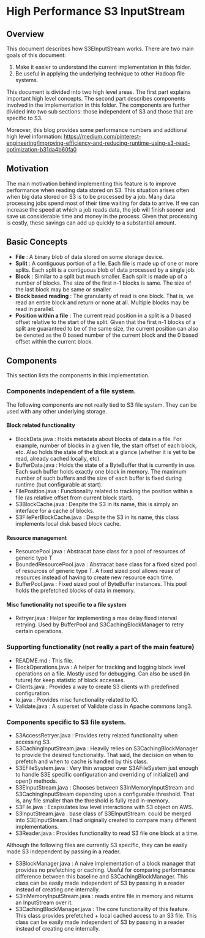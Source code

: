 # High Performance S3 InputStream

## Overview
This document describes how S3EInputStream works. There are two main goals of this document:
1. Make it easier to understand the current implementation in this folder.
1. Be useful in applying the underlying technique to other Hadoop file systems.

This document is divided into two high level areas. The first part explains important high level concepts. The second part describes components involved in the implementation in this folder. The components are further divided into two sub sections: those independent of S3 and those that are specific to S3.

Moreover, this blog provides some performance numbers and addtional high level information: https://medium.com/pinterest-engineering/improving-efficiency-and-reducing-runtime-using-s3-read-optimization-b31da4b60fa0

## Motivation

The main motivation behind implementing this feature is to improve performance when reading data stored on S3. This situation arises often when big data stored on S3 is to be processed by a job. Many data processing jobs spend most of their time waiting for data to arrive. If we can increase the speed at which a job reads data, the job will finish sooner and save us considerable time and money in the process. Given that processing is costly, these savings can add up quickly to a substantial amount.

## Basic Concepts

- **File** : A binary blob of data stored on some storage device.
- **Split** : A contiguous portion of a file. Each file is made up of one or more splits. Each split is a contiguous blob of data processed by a single job.
- **Block** : Similar to a split but much smaller. Each split is made up of a number of blocks. The size of the first n-1 blocks is same. The size of the last block may be same or smaller.
- **Block based reading** : The granularity of read is one block. That is, we read an entire block and return or none at all. Multiple blocks may be read in parallel.
- **Position within a file** : The current read position in a split is a 0 based offset relative to the start of the split. Given that the first n-1 blocks of a split are guaranteed to be of the same size, the current position can also be denoted as the 0 based number of the current block and the 0 based offset within the current block.

## Components

This section lists the components in this implementation.

### Components independent of a file system.

The following components are not really tied to S3 file system. They can be used with any other underlying storage.

#### Block related functionality

- BlockData.java :
Holds metadata about blocks of data in a file. For example, number of blocks in a given file, the start offset of each block, etc. Also holds the state of the block at a glance (whether it is yet to be read, already cached locally, etc).
- BufferData.java : Holds the state of a ByteBuffer that is currently in use. Each such buffer holds exactly one block in memory. The maximum number of such buffers and the size of each buffer is fixed during runtime (but configurable at start).
- FilePosition.java : Functionality related to tracking the position within a file (as relative offset from current block start).
- S3BlockCache.java : Despite the S3 in its name, this is simply an interface for a cache of blocks.
- S3FilePerBlockCache.java : Despite the S3 in its name, this class implements local disk based block cache.


#### Resource management
- ResourcePool.java : Abstracat base class for a pool of resources of generic type T
- BoundedResourcePool.java : Abstracat base class for a fixed sized pool of resources of generic type T. A fixed sized pool allows reuse of resources instead of having to create new resource each time.
- BufferPool.java : Fixed sized pool of ByteBuffer instances. This pool holds the prefetched blocks of data in memory.

#### Misc functionality not specific to a file system
- Retryer.java : Helper for implementing a max delay fixed interval retrying. Used by BufferPool and S3CachingBlockManager to retry certain operations.

### Supporting functionality (not really a part of the main feature)

- README.md : This file.
- BlockOperations.java : A helper for tracking and logging block level operations on a file. Mostly used for debugging. Can also be used (in future) for keep statistic of block accesses.
- Clients.java : Provides a way to create S3 clients with predefined configuration.
- Io.java : Provides misc functionality related to IO.
- Validate.java : A superset of Validate class in Apache commons lang3.


### Components specific to S3 file system.

- S3AccessRetryer.java : Provides retry related functionality when accessing S3.
- S3CachingInputStream.java : Heavily relies on S3CachingBlockManager to provide the desired functionality. That said, the decision on when to prefetch and when to cache is handled by this class.
- S3EFileSystem.java : Very thin wrapper over S3AFileSystem just enough to handle S3E specific configuration and overriding of initialize() and open() methods.
- S3EInputStream.java : Chooses between S3InMemoryInputStream and S3CachingInputStream depending upon a configurable threshold. That is, any file smaller than the threshold is fully read in-memory.
- S3File.java : Ecapsulates low level interactions with S3 object on AWS.
- S3InputStream.java : base class of S3EInputStream. could be merged into S3EInputStream. I had originally created to compare many different implementations.
- S3Reader.java : Provides functionality to read S3 file one block at a time.

Although the following files are currently S3 specific, they can be easily made S3 independent by passing in a reader.

- S3BlockManager.java : A naive implementation of a block manager that provides no prefetching or caching. Useful for comparing performance difference between this baseline and S3CachingBlockManager. This class can be easily made independent of S3 by passing in a reader instead of creating one internally.
- S3InMemoryInputStream.java : reads entire file in memory and returns an InputStream over it.
- S3CachingBlockManager.java : The core functionality of this feature. This class provides prefetched + local cached access to an S3 file. This class can be easily made independent of S3 by passing in a reader instead of creating one internally.
